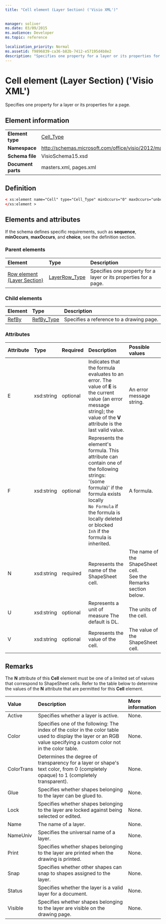 ```yaml
---
title: "Cell element (Layer Section) ('Visio XML')"
 
 
manager: soliver
ms.date: 03/09/2015
ms.audience: Developer
ms.topic: reference
 
localization_priority: Normal
ms.assetid: f9896839-ca36-b82b-7412-e57195d4b8e2
description: "Specifies one property for a layer or its properties for a page."
---
```


# Cell element (Layer Section) ('Visio XML')

Specifies one property for a layer or its properties for a page.
  
## Element information

|||
|:-----|:-----|
|**Element type** <br/> |[Cell_Type](cell_type-complextypevisio-xml.md) <br/> |
|**Namespace** <br/> |http://schemas.microsoft.com/office/visio/2012/main  <br/> |
|**Schema file** <br/> |VisioSchema15.xsd  <br/> |
|**Document parts** <br/> |masters.xml, pages.xml  <br/> |
   
## Definition

```XML
< xs:element name="Cell" type="Cell_Type" minOccurs="0" maxOccurs="unbounded" >
</xs:element >
```

## Elements and attributes

If the schema defines specific requirements, such as **sequence**, **minOccurs**, **maxOccurs**, and **choice**, see the definition section. 
  
### Parent elements

|**Element**|**Type**|**Description**|
|:-----|:-----|:-----|
|[Row element (Layer Section)](row-element-layer-sectionvisio-xml.md) <br/> |[LayerRow_Type](layerrow_type-complextypevisio-xml.md) <br/> |Specifies one property for a layer or its properties for a page.  <br/> |
   
### Child elements

|**Element**|**Type**|**Description**|
|:-----|:-----|:-----|
|[RefBy](refby-element-cell_type-complextypevisio-xml.md) <br/> |[RefBy_Type](refby_type-complextypevisio-xml.md) <br/> |Specifies a reference to a drawing page.  <br/> |
   
### Attributes

|**Attribute**|**Type**|**Required**|**Description**|**Possible values**|
|:-----|:-----|:-----|:-----|:-----|
|E  <br/> |xsd:string  <br/> |optional  <br/> |Indicates that the formula evaluates to an error. The value of **E** is the current value (an error message string); the value of the **V** attribute is the last valid value.  <br/> |An error message string.  <br/> |
|F  <br/> |xsd:string  <br/> |optional  <br/> | Represents the element's formula. This attribute can contain one of the following strings:  <br/>  '(some formula)' if the formula exists locally  <br/>  `No Formula` if the formula is locally deleted or blocked  <br/>  `Inh` if the formula is inherited.  <br/> |A formula.  <br/> |
|N  <br/> |xsd:string  <br/> |required  <br/> |Represents the name of the ShapeSheet cell.  <br/> |The name of the ShapeSheet cell.  <br/> See the Remarks section below.  <br/> |
|U  <br/> |xsd:string  <br/> |optional  <br/> |Represents a unit of measure The default is DL.  <br/> |The units of the cell.  <br/> |
|V  <br/> |xsd:string  <br/> |optional  <br/> |Represents the value of the cell.  <br/> |The value of the ShapeSheet cell.  <br/> |
   
## Remarks

The **N** attribute of this **Cell** element must be one of a limited set of values that correspond to ShapeSheet cells. Refer to the table below to determine the values of the **N** attribute that are permitted for this **Cell** element. 
  
|**Value**|**Description**|**More information**|
|:-----|:-----|:-----|
|Active  <br/> |Specifies whether a layer is active.  <br/> |None.  <br/> |
|Color  <br/> |Specifies one of the following: The index of the color in the color table used to display the layer or an RGB value specifying a custom color not in the color table.  <br/> |None.  <br/> |
|ColorTrans  <br/> |Determines the degree of transparency for a layer or shape's text color, from 0 (completely opaque) to 1 (completely transparent).  <br/> |None.  <br/> |
|Glue  <br/> |Specifies whether shapes belonging to the layer can be glued to.  <br/> |None.  <br/> |
|Lock  <br/> |Specifies whether shapes belonging to the layer are locked against being selected or edited.  <br/> |None.  <br/> |
|Name  <br/> |The name of a layer.  <br/> |None.  <br/> |
|NameUniv  <br/> |Specifies the universal name of a layer.  <br/> |None.  <br/> |
|Print  <br/> |Specifies whether shapes belonging to the layer are printed when the drawing is printed.  <br/> |None.  <br/> |
|Snap  <br/> |Specifies whether other shapes can snap to shapes assigned to the layer.  <br/> |None.  <br/> |
|Status  <br/> |Specifies whether the layer is a valid layer for a document.  <br/> |None.  <br/> |
|Visible  <br/> |Specifies whether shapes belonging to the layer are visible on the drawing page.  <br/> |None.  <br/> |
   

